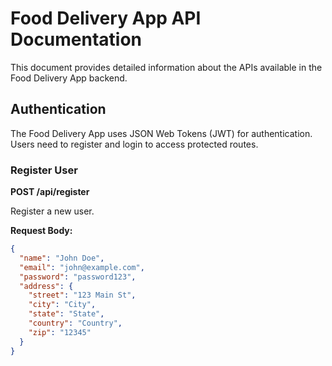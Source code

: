 # Food Delivery App API Documentation

This document provides detailed information about the APIs available in the Food Delivery App backend.

## Authentication

The Food Delivery App uses JSON Web Tokens (JWT) for authentication. Users need to register and login to access protected routes.

### Register User

**POST /api/register**

Register a new user.

**Request Body:**
```json
{
  "name": "John Doe",
  "email": "john@example.com",
  "password": "password123",
  "address": {
    "street": "123 Main St",
    "city": "City",
    "state": "State",
    "country": "Country",
    "zip": "12345"
  }
}
